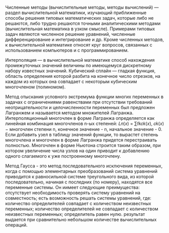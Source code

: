 Численные методы (вычислительные методы, методы вычислений) — раздел вычислительной математики, изучающий приближенные способы решения типовых 
математических задач, которые либо не решаются, либо трудно решаются точными аналитическими методами (вычислительная математика в узком смысле). Примерами типовых задач являются численное решение уравнений, численные дифференцирование и интегрирование и др. Кроме численных методов, к вычислительной математике относят круг вопросов, связанных с использованием компьютеров и с программированием.

Интерполяция — в вычислительной математике способ нахождения промежуточных значений величины по имеющемуся дискретному набору известных значений.
Кубический сплайн — гладкая функция, область определения которой разбита на конечное число отрезков, на каждом из которых она совпадает с некоторым кубическим многочленом (полиномом).

Метод отыскания условного экстремума функции многих переменных в задачах с ограничениями равенствами при отсутствии требований неотрицательности и целочисленности переменных был предложен Лагранжем и называется методом множителей Лагранжа. Интерполяционный многочлен в форме Лагранжа определяется как линейная комбинация многочленов n-ых степеней: 𝐿𝑛(𝑥) = ∑𝑓𝑘𝑐𝑘(𝑥), 𝑐𝑘(𝑥) − многочлен степени n, конечное значение - n, начальное значение - 0. Если добавить узел в таблицу значений функции, то вырастет степень многочлена и многочлен в форме Лагранжа придется перестраивать полностью. Многочлен в форме Ньютона строится таким образом, при котором увеличение числа узлов на один приводит к добавлению одного слагаемого к уже построенному многочлену.

Метод Гаусса - это метод последовательного исключения переменных, когда с помощью элементарных преобразований система уравнений приводится к равносильной системе треугольного вида, из которой последовательно, начиная с последних (по номеру), находятся все переменные системы. Он иимеет следующие преимущества:
отсутствует необходимость проверять систему уравнений на совместность;
есть возможность решать системы уравнений, где:
количество определителей совпадает с количеством неизвестных переменных;
количество определителей не совпадает с количеством неизвестных переменных;
определитель равен нулю.
результат выдается при сравнительно небольшом количестве вычислительных операций.


